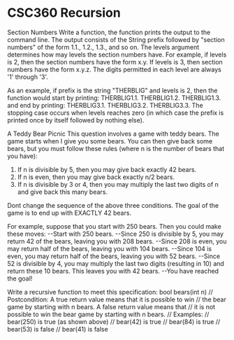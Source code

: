 # CSC360 Recursion
 
Section Numbers
Write a function, the function prints the output to the command line. The output consists of the String
prefix followed by "section numbers" of the form 1.1., 1.2., 1.3., and so on. The levels argument
determines how may levels the section numbers have. For example, if levels is 2, then the section
numbers have the form x.y. If levels is 3, then section numbers have the form x.y.z. The digits permitted
in each level are always '1' through '3'. 

As an example, if prefix is the string "THERBLIG" and levels is 2, then the function would start by printing:
THERBLIG1.1.
THERBLIG1.2.
THERBLIG1.3.
and end by printing:
THERBLIG3.1.
THERBLIG3.2.
THERBLIG3.3.
The stopping case occurs when levels reaches zero (in which case the prefix is printed once by itself
followed by nothing else).



A Teddy Bear Picnic
This question involves a game with teddy bears. The game starts when I give you some bears. You can
then give back some bears, but you must follow these rules (where n is the number of bears that you
have):
1. If n is divisible by 5, then you may give back exactly 42 bears.
2. If n is even, then you may give back exactly n/2 bears.
3. If n is divisible by 3 or 4, then you may multiply the last two digits of n and give back this many
bears. 

Dont change the sequence of the above three conditions.
The goal of the game is to end up with EXACTLY 42 bears.

For example, suppose that you start with 250 bears. Then you could make these moves:
 --Start with 250 bears.
 --Since 250 is divisible by 5, you may return 42 of the bears, leaving you with 208 bears.
 --Since 208 is even, you may return half of the bears, leaving you with 104 bears.
 --Since 104 is even, you may return half of the bears, leaving you with 52 bears.
 --Since 52 is divisible by 4, you may multiply the last two digits (resulting in 10) and return these 10
bears. This leaves you with 42 bears.
 --You have reached the goal!

Write a recursive function to meet this specification:
bool bears(int n)
// Postcondition: A true return value means that it is possible to
win
// the bear game by starting with n bears. A false return value
means that
// it is not possible to win the bear game by starting with n
bears.
// Examples:
// bear(250) is true (as shown above)
// bear(42) is true
// bear(84) is true
// bear(53) is false
// bear(41) is false
